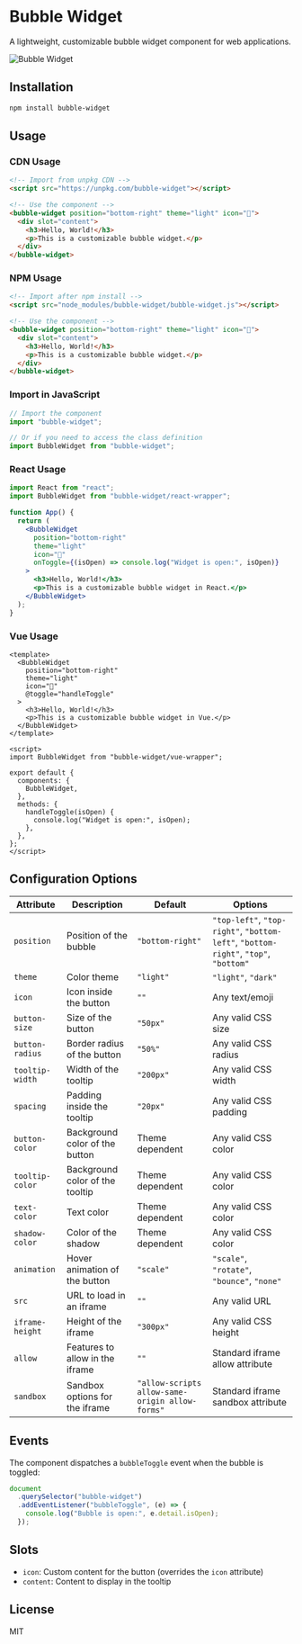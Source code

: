 # Bubble Widget

A lightweight, customizable bubble widget component for web applications.

![Bubble Widget](https://i.ibb.co/N6dQ764V/Screenshot-2025-04-18-at-12-12-01-AM.png)

## Installation

```bash
npm install bubble-widget
```

## Usage

### CDN Usage

```html
<!-- Import from unpkg CDN -->
<script src="https://unpkg.com/bubble-widget"></script>

<!-- Use the component -->
<bubble-widget position="bottom-right" theme="light" icon="💬">
  <div slot="content">
    <h3>Hello, World!</h3>
    <p>This is a customizable bubble widget.</p>
  </div>
</bubble-widget>
```

### NPM Usage

```html
<!-- Import after npm install -->
<script src="node_modules/bubble-widget/bubble-widget.js"></script>

<!-- Use the component -->
<bubble-widget position="bottom-right" theme="light" icon="💬">
  <div slot="content">
    <h3>Hello, World!</h3>
    <p>This is a customizable bubble widget.</p>
  </div>
</bubble-widget>
```

### Import in JavaScript

```js
// Import the component
import "bubble-widget";

// Or if you need to access the class definition
import BubbleWidget from "bubble-widget";
```

### React Usage

```jsx
import React from "react";
import BubbleWidget from "bubble-widget/react-wrapper";

function App() {
  return (
    <BubbleWidget
      position="bottom-right"
      theme="light"
      icon="💬"
      onToggle={(isOpen) => console.log("Widget is open:", isOpen)}
    >
      <h3>Hello, World!</h3>
      <p>This is a customizable bubble widget in React.</p>
    </BubbleWidget>
  );
}
```

### Vue Usage

```vue
<template>
  <BubbleWidget
    position="bottom-right"
    theme="light"
    icon="💬"
    @toggle="handleToggle"
  >
    <h3>Hello, World!</h3>
    <p>This is a customizable bubble widget in Vue.</p>
  </BubbleWidget>
</template>

<script>
import BubbleWidget from "bubble-widget/vue-wrapper";

export default {
  components: {
    BubbleWidget,
  },
  methods: {
    handleToggle(isOpen) {
      console.log("Widget is open:", isOpen);
    },
  },
};
</script>
```

## Configuration Options

| Attribute       | Description                     | Default                                         | Options                                                                             |
| --------------- | ------------------------------- | ----------------------------------------------- | ----------------------------------------------------------------------------------- |
| `position`      | Position of the bubble          | `"bottom-right"`                                | `"top-left"`, `"top-right"`, `"bottom-left"`, `"bottom-right"`, `"top"`, `"bottom"` |
| `theme`         | Color theme                     | `"light"`                                       | `"light"`, `"dark"`                                                                 |
| `icon`          | Icon inside the button          | `""`                                            | Any text/emoji                                                                      |
| `button-size`   | Size of the button              | `"50px"`                                        | Any valid CSS size                                                                  |
| `button-radius` | Border radius of the button     | `"50%"`                                         | Any valid CSS radius                                                                |
| `tooltip-width` | Width of the tooltip            | `"200px"`                                       | Any valid CSS width                                                                 |
| `spacing`       | Padding inside the tooltip      | `"20px"`                                        | Any valid CSS padding                                                               |
| `button-color`  | Background color of the button  | Theme dependent                                 | Any valid CSS color                                                                 |
| `tooltip-color` | Background color of the tooltip | Theme dependent                                 | Any valid CSS color                                                                 |
| `text-color`    | Text color                      | Theme dependent                                 | Any valid CSS color                                                                 |
| `shadow-color`  | Color of the shadow             | Theme dependent                                 | Any valid CSS color                                                                 |
| `animation`     | Hover animation of the button   | `"scale"`                                       | `"scale"`, `"rotate"`, `"bounce"`, `"none"`                                         |
| `src`           | URL to load in an iframe        | `""`                                            | Any valid URL                                                                       |
| `iframe-height` | Height of the iframe            | `"300px"`                                       | Any valid CSS height                                                                |
| `allow`         | Features to allow in the iframe | `""`                                            | Standard iframe allow attribute                                                     |
| `sandbox`       | Sandbox options for the iframe  | `"allow-scripts allow-same-origin allow-forms"` | Standard iframe sandbox attribute                                                   |

## Events

The component dispatches a `bubbleToggle` event when the bubble is toggled:

```js
document
  .querySelector("bubble-widget")
  .addEventListener("bubbleToggle", (e) => {
    console.log("Bubble is open:", e.detail.isOpen);
  });
```

## Slots

- `icon`: Custom content for the button (overrides the `icon` attribute)
- `content`: Content to display in the tooltip

## License

MIT
